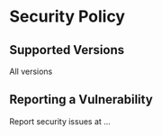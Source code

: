 # Security Policy

## Supported Versions

All versions

## Reporting a Vulnerability

Report security issues at ...
